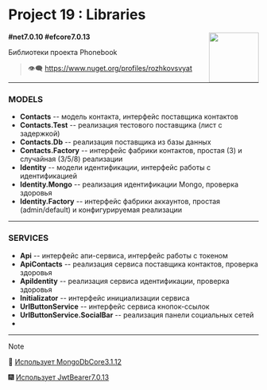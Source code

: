 # Project 19 : Libraries

<img align="right" width="100" height="100" src="https://github.com/rozhkovsvyat/Tools.Wpf/assets/71471748/e06a3e12-64d0-4b9f-90a4-5fd61f8a9db9">

**#net7.0.10 #efcore7.0.13**

Библиотеки проекта Phonebook

> :eye_speech_bubble: https://www.nuget.org/profiles/rozhkovsvyat

---

### MODELS

* **Contacts** -- модель контакта, интерфейс поставщика контактов
* **Contacts.Test** -- реализация тестового поставщика (лист с задержкой)
* **Contacts.Db** -- реализация поставщика из базы данных
* **Contacts.Factory** -- интерфейс фабрики контактов, простая (3) и случайная (3/5/8) реализации
* **Identity** -- модели идентификации, интерфейс работы с идентификацией
* **Identity.Mongo** -- реализация идентификации Mongo, проверка здоровья
* **Identity.Factory** -- интерфейс фабрики аккаунтов, простая (admin/default) и конфигурируемая реализации

---

### SERVICES

* **Api** -- интерфейс апи-сервиса, интерфейс работы с токеном
* **ApiContacts** -- реализация сервиса поставщика контактов, проверка здоровья
* **ApiIdentity** -- реализация сервиса идентификации, проверка здоровья
* **Initializator** -- интерфейс инициализации сервиса
* **UrlButtonService** -- интерфейс сервиса кнопок-ссылок
* **UrlButtonService.SocialBar** -- реализация панели социальных сетей
* 
---

> [!NOTE]
> :leaves: [Использует MongoDbCore3.1.12](https://www.nuget.org/packages/AspNetCore.Identity.MongoDbCore)
>
> :fireworks: [Использует JwtBearer7.0.13](https://www.nuget.org/packages/Microsoft.AspNetCore.Authentication.JwtBearer)
